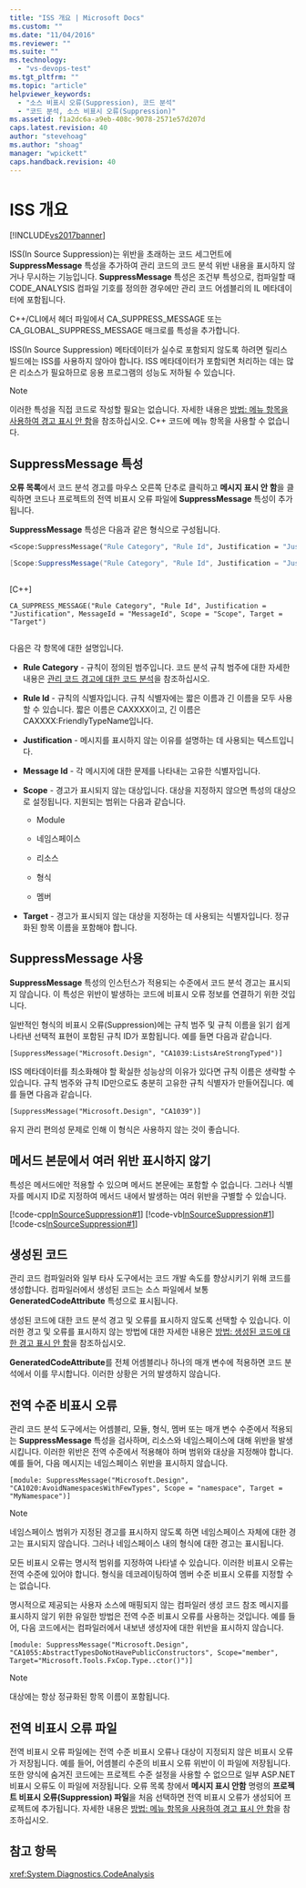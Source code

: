 ```yaml
---
title: "ISS 개요 | Microsoft Docs"
ms.custom: ""
ms.date: "11/04/2016"
ms.reviewer: ""
ms.suite: ""
ms.technology: 
  - "vs-devops-test"
ms.tgt_pltfrm: ""
ms.topic: "article"
helpviewer_keywords: 
  - "소스 비표시 오류(Suppression), 코드 분석"
  - "코드 분석, 소스 비표시 오류(Suppression)"
ms.assetid: f1a2dc6a-a9eb-408c-9078-2571e57d207d
caps.latest.revision: 40
author: "stevehoag"
ms.author: "shoag"
manager: "wpickett"
caps.handback.revision: 40
---
```

# ISS 개요
[!INCLUDE[vs2017banner](../code-quality/includes/vs2017banner.md)]

ISS\(In Source Suppression\)는 위반을 초래하는 코드 세그먼트에 **SuppressMessage** 특성을 추가하여 관리 코드의 코드 분석 위반 내용을 표시하지 않거나 무시하는 기능입니다.  **SuppressMessage** 특성은 조건부 특성으로, 컴파일할 때 CODE\_ANALYSIS 컴파일 기호를 정의한 경우에만 관리 코드 어셈블리의 IL 메타데이터에 포함됩니다.  
  
 C\+\+\/CLI에서 헤더 파일에서 CA\_SUPPRESS\_MESSAGE 또는 CA\_GLOBAL\_SUPPRESS\_MESSAGE 매크로를 특성을 추가합니다.  
  
 ISS\(In Source Suppression\) 메타데이터가 실수로 포함되지 않도록 하려면 릴리스 빌드에는 ISS를 사용하지 않아야 합니다.  ISS 메타데이터가 포함되면 처리하는 데는 많은 리소스가 필요하므로 응용 프로그램의 성능도 저하될 수 있습니다.  
  
> [!NOTE]
>  이러한 특성을 직접 코드로 작성할 필요는 없습니다.  자세한 내용은 [방법: 메뉴 항목을 사용하여 경고 표시 안 함](../code-quality/how-to-suppress-warnings-by-using-the-menu-item.md)을 참조하십시오.  C\+\+ 코드에 메뉴 항목을 사용할 수 없습니다.  
  
## SuppressMessage 특성  
 **오류 목록**에서 코드 분석 경고를 마우스 오른쪽 단추로 클릭하고 **메시지 표시 안 함**을 클릭하면 코드나 프로젝트의 전역 비표시 오류 파일에 **SuppressMessage** 특성이 추가됩니다.  
  
 **SuppressMessage** 특성은 다음과 같은 형식으로 구성됩니다.  
  
```vb  
<Scope:SuppressMessage("Rule Category", "Rule Id", Justification = "Justification", MessageId = "MessageId", Scope = "Scope", Target = "Target")>  
```  
  
```c#  
[Scope:SuppressMessage("Rule Category", "Rule Id", Justification = "Justification", MessageId = "MessageId", Scope = "Scope", Target = "Target")]  
  
```  
  
 \[C\+\+\]  
  
```  
CA_SUPPRESS_MESSAGE("Rule Category", "Rule Id", Justification = "Justification", MessageId = "MessageId", Scope = "Scope", Target = "Target")  
  
```  
  
 다음은 각 항목에 대한 설명입니다.  
  
-   **Rule Category** \- 규칙이 정의된 범주입니다.  코드 분석 규칙 범주에 대한 자세한 내용은 [관리 코드 경고에 대한 코드 분석](../code-quality/code-analysis-for-managed-code-warnings.md)을 참조하십시오.  
  
-   **Rule Id** \- 규칙의 식별자입니다.  규칙 식별자에는 짧은 이름과 긴 이름을 모두 사용할 수 있습니다.  짧은 이름은 CAXXXX이고, 긴 이름은 CAXXXX:FriendlyTypeName입니다.  
  
-   **Justification** \- 메시지를 표시하지 않는 이유를 설명하는 데 사용되는 텍스트입니다.  
  
-   **Message Id** \- 각 메시지에 대한 문제를 나타내는 고유한 식별자입니다.  
  
-   **Scope** \- 경고가 표시되지 않는 대상입니다.  대상을 지정하지 않으면 특성의 대상으로 설정됩니다.  지원되는 범위는 다음과 같습니다.  
  
    -   Module  
  
    -   네임스페이스  
  
    -   리소스  
  
    -   형식  
  
    -   멤버  
  
-   **Target** \- 경고가 표시되지 않는 대상을 지정하는 데 사용되는 식별자입니다.  정규화된 항목 이름을 포함해야 합니다.  
  
## SuppressMessage 사용  
 **SuppressMessage** 특성의 인스턴스가 적용되는 수준에서 코드 분석 경고는 표시되지 않습니다.  이 특성은 위반이 발생하는 코드에 비표시 오류 정보를 연결하기 위한 것입니다.  
  
 일반적인 형식의 비표시 오류\(Suppression\)에는 규칙 범주 및 규칙 이름을 읽기 쉽게 나타낸 선택적 표현이 포함된 규칙 ID가 포함됩니다.  예를 들면 다음과 같습니다.  
  
 `[SuppressMessage("Microsoft.Design", "CA1039:ListsAreStrongTyped")]`  
  
 ISS 메타데이터를 최소화해야 할 확실한 성능상의 이유가 있다면 규칙 이름은 생략할 수 있습니다.  규칙 범주와 규칙 ID만으로도 충분히 고유한 규칙 식별자가 만들어집니다.  예를 들면 다음과 같습니다.  
  
 `[SuppressMessage("Microsoft.Design", "CA1039")]`  
  
 유지 관리 편의성 문제로 인해 이 형식은 사용하지 않는 것이 좋습니다.  
  
## 메서드 본문에서 여러 위반 표시하지 않기  
 특성은 메서드에만 적용할 수 있으며 메서드 본문에는 포함할 수 없습니다.  그러나 식별자를 메시지 ID로 지정하여 메서드 내에서 발생하는 여러 위반을 구별할 수 있습니다.  
  
 [!code-cpp[InSourceSuppression#1](../code-quality/codesnippet/CPP/in-source-suppression-overview_1.cpp)]
 [!code-vb[InSourceSuppression#1](../code-quality/codesnippet/VisualBasic/in-source-suppression-overview_1.vb)]
 [!code-cs[InSourceSuppression#1](../code-quality/codesnippet/CSharp/in-source-suppression-overview_1.cs)]  
  
## 생성된 코드  
 관리 코드 컴파일러와 일부 타사 도구에서는 코드 개발 속도를 향상시키기 위해 코드를 생성합니다.  컴파일러에서 생성된 코드는 소스 파일에서 보통 **GeneratedCodeAttribute** 특성으로 표시됩니다.  
  
 생성된 코드에 대한 코드 분석 경고 및 오류를 표시하지 않도록 선택할 수 있습니다.  이러한 경고 및 오류를 표시하지 않는 방법에 대한 자세한 내용은 [방법: 생성된 코드에 대한 경고 표시 안 함](../code-quality/how-to-suppress-code-analysis-warnings-for-generated-code.md)을 참조하십시오.  
  
 **GeneratedCodeAttribute**를 전체 어셈블리나 하나의 매개 변수에 적용하면 코드 분석에서 이를 무시합니다.  이러한 상황은 거의 발생하지 않습니다.  
  
## 전역 수준 비표시 오류  
 관리 코드 분석 도구에서는 어셈블리, 모듈, 형식, 멤버 또는 매개 변수 수준에서 적용되는 **SuppressMessage** 특성을 검사하며,  리소스와 네임스페이스에 대해 위반을 발생시킵니다.  이러한 위반은 전역 수준에서 적용해야 하며 범위와 대상을 지정해야 합니다.  예를 들어, 다음 메시지는 네임스페이스 위반을 표시하지 않습니다.  
  
 `[module: SuppressMessage("Microsoft.Design", "CA1020:AvoidNamespacesWithFewTypes", Scope = "namespace", Target = "MyNamespace")]`  
  
> [!NOTE]
>  네임스페이스 범위가 지정된 경고를 표시하지 않도록 하면 네임스페이스 자체에 대한 경고는 표시되지 않습니다.  그러나 네임스페이스 내의 형식에 대한 경고는 표시됩니다.  
  
 모든 비표시 오류는 명시적 범위를 지정하여 나타낼 수 있습니다.  이러한 비표시 오류는 전역 수준에 있어야 합니다.  형식을 데코레이팅하여 멤버 수준 비표시 오류를 지정할 수는 없습니다.  
  
 명시적으로 제공되는 사용자 소스에 매핑되지 않는 컴파일러 생성 코드 참조 메시지를 표시하지 않기 위한 유일한 방법은 전역 수준 비표시 오류를 사용하는 것입니다.  예를 들어, 다음 코드에서는 컴파일러에서 내보낸 생성자에 대한 위반을 표시하지 않습니다.  
  
 `[module: SuppressMessage("Microsoft.Design", "CA1055:AbstractTypesDoNotHavePublicConstructors", Scope="member", Target="Microsoft.Tools.FxCop.Type..ctor()")]`  
  
> [!NOTE]
>  대상에는 항상 정규화된 항목 이름이 포함됩니다.  
  
## 전역 비표시 오류 파일  
 전역 비표시 오류 파일에는 전역 수준 비표시 오류나 대상이 지정되지 않은 비표시 오류가 저장됩니다.  예를 들어, 어셈블리 수준의 비표시 오류 위반이 이 파일에 저장됩니다.  또한 양식에 숨겨진 코드에는 프로젝트 수준 설정을 사용할 수 없으므로 일부 ASP.NET 비표시 오류도 이 파일에 저장됩니다.  오류 목록 창에서 **메시지 표시 안함** 명령의 **프로젝트 비표시 오류\(Suppression\) 파일**을 처음 선택하면 전역 비표시 오류가 생성되어 프로젝트에 추가됩니다.  자세한 내용은 [방법: 메뉴 항목을 사용하여 경고 표시 안 함](../code-quality/how-to-suppress-warnings-by-using-the-menu-item.md)을 참조하십시오.  
  
## 참고 항목  
 <xref:System.Diagnostics.CodeAnalysis>